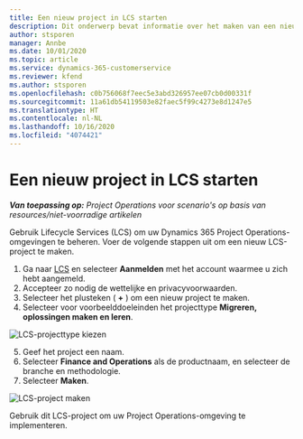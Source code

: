 ```yaml
---
title: Een nieuw project in LCS starten
description: Dit onderwerp bevat informatie over het maken van een nieuw project in LCS voor uw Project Operations-omgeving.
author: stsporen
manager: Annbe
ms.date: 10/01/2020
ms.topic: article
ms.service: dynamics-365-customerservice
ms.reviewer: kfend
ms.author: stsporen
ms.openlocfilehash: c0b756068f7eec5e3abd326957ee07cb0d00331f
ms.sourcegitcommit: 11a61db54119503e82faec5f99c4273e8d1247e5
ms.translationtype: HT
ms.contentlocale: nl-NL
ms.lasthandoff: 10/16/2020
ms.locfileid: "4074421"
---
```

# <a name="start-a-new-project-in-lcs"></a>Een nieuw project in LCS starten

_**Van toepassing op:** Project Operations voor scenario's op basis van resources/niet-voorradige artikelen_

Gebruik Lifecycle Services (LCS) om uw Dynamics 365 Project Operations-omgevingen te beheren. Voer de volgende stappen uit om een nieuw LCS-project te maken.

1. Ga naar [LCS](https://lcs.dynamics.com/Logon/Index) en selecteer **Aanmelden** met het account waarmee u zich hebt aangemeld.
2. Accepteer zo nodig de wettelijke en privacyvoorwaarden.
3. Selecteer het plusteken ( **+** ) om een nieuw project te maken.
4. Selecteer voor voorbeelddoeleinden het projecttype **Migreren, oplossingen maken en leren**.

  ![LCS-projecttype kiezen](./media/create-lcs-1.png)

5. Geef het project een naam. 
6. Selecteer **Finance and Operations** als de productnaam, en selecteer de branche en methodologie. 
7. Selecteer **Maken**.

![LCS-project maken](./media/create-lcs-2.png)

Gebruik dit LCS-project om uw Project Operations-omgeving te implementeren.

